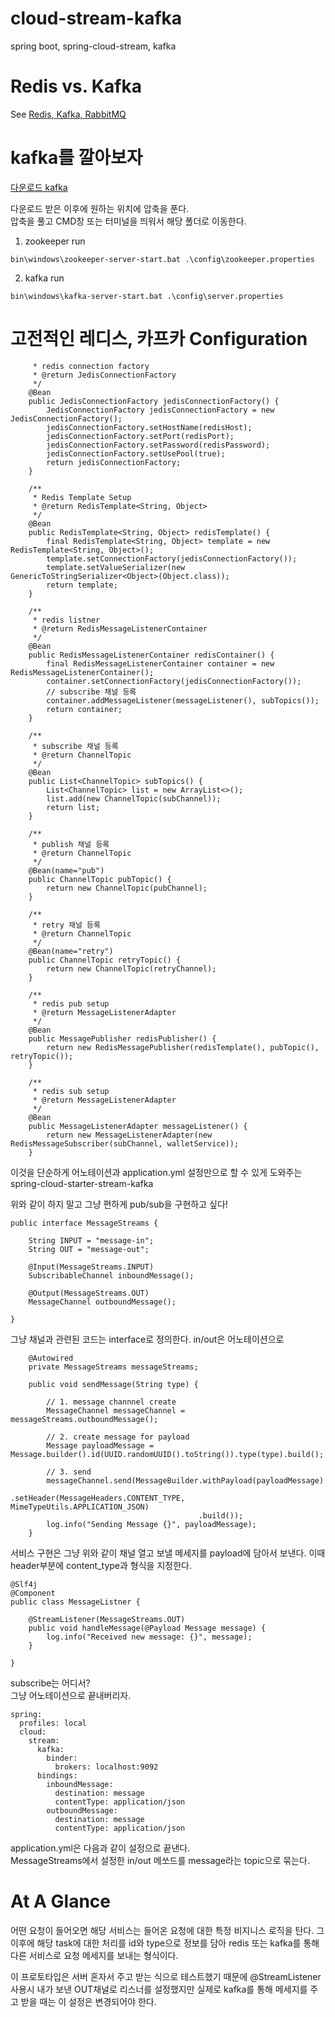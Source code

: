 # cloud-stream-kafka
spring boot, spring-cloud-stream, kafka


# Redis vs. Kafka

See [Redis, Kafka, RabbitMQ](https://donchev.is/post/redis-kafka-ra)    

# kafka를 깔아보자

[다운로드 kafka](https://kafka.apache.org/downloads)    
    
    
다운로드 받은 이후에 원하는 위치에 압축을 푼다.    
압축을 풀고 CMD창 또는 터미널을 띄워서 해당 폴더로 이동한다.    


1. zookeeper run
    
```
bin\windows\zookeeper-server-start.bat .\config\zookeeper.properties    
```
    
2. kafka run    

```
bin\windows\kafka-server-start.bat .\config\server.properties
```

    

# 고전적인 레디스, 카프카 Configuration    
    

```
	 * redis connection factory
	 * @return JedisConnectionFactory
	 */
	@Bean
    public JedisConnectionFactory jedisConnectionFactory() {
		JedisConnectionFactory jedisConnectionFactory = new JedisConnectionFactory();
		jedisConnectionFactory.setHostName(redisHost);
		jedisConnectionFactory.setPort(redisPort);
		jedisConnectionFactory.setPassword(redisPassword);
		jedisConnectionFactory.setUsePool(true);		
		return jedisConnectionFactory;
    }

	/**
	 * Redis Template Setup
	 * @return RedisTemplate<String, Object>
	 */
    @Bean
    public RedisTemplate<String, Object> redisTemplate() {
        final RedisTemplate<String, Object> template = new RedisTemplate<String, Object>();
        template.setConnectionFactory(jedisConnectionFactory());
        template.setValueSerializer(new GenericToStringSerializer<Object>(Object.class));
        return template;
    }

    /**
     * redis listner
     * @return RedisMessageListenerContainer
     */
    @Bean
    public RedisMessageListenerContainer redisContainer() {
        final RedisMessageListenerContainer container = new RedisMessageListenerContainer();
        container.setConnectionFactory(jedisConnectionFactory());
        // subscribe 채널 등록
        container.addMessageListener(messageListener(), subTopics());
        return container;
    }

    /**
     * subscribe 채널 등록
     * @return ChannelTopic
     */
    @Bean
    public List<ChannelTopic> subTopics() {
    	List<ChannelTopic> list = new ArrayList<>();
    	list.add(new ChannelTopic(subChannel));
        return list;
    }
    
    /**
     * publish 채널 등록
     * @return ChannelTopic
     */
    @Bean(name="pub")
    public ChannelTopic pubTopic() {
    	return new ChannelTopic(pubChannel);
    }
    
    /**
     * retry 채널 등록
     * @return ChannelTopic
     */
    @Bean(name="retry")
    public ChannelTopic retryTopic() {
    	return new ChannelTopic(retryChannel);
    }
    
    /**
     * redis pub setup
     * @return MessageListenerAdapter
     */   
    @Bean
    public MessagePublisher redisPublisher() {
        return new RedisMessagePublisher(redisTemplate(), pubTopic(), retryTopic());
    }

    /**
     * redis sub setup
     * @return MessageListenerAdapter
     */
    @Bean
    public MessageListenerAdapter messageListener() {
    	return new MessageListenerAdapter(new RedisMessageSubscriber(subChannel, walletService));
    }
```
    
        
이것을 단순하게 어노테이션과 application.yml 설정만으로 할 수 있게 도와주는 spring-cloud-starter-stream-kafka     

위와 같이 하지 말고 그냥 편하게 pub/sub을 구현하고 싶다!

````
public interface MessageStreams {
	
	String INPUT = "message-in";
	String OUT = "message-out";
	
	@Input(MessageStreams.INPUT)
	SubscribableChannel inboundMessage();
	
	@Output(MessageStreams.OUT)
	MessageChannel outboundMessage();
	
}
````

그냥 채널과 관련된 코드는 interface로 정의한다.
in/out은 어노테이션으로
     
         
         
````
	@Autowired
	private MessageStreams messageStreams;
	
	public void sendMessage(String type) {
		
		// 1. message channnel create
		MessageChannel messageChannel = messageStreams.outboundMessage();
		
		// 2. create message for payload
		Message payloadMessage = Message.builder().id(UUID.randomUUID().toString()).type(type).build();
		
		// 3. send
		messageChannel.send(MessageBuilder.withPayload(payloadMessage)
										  .setHeader(MessageHeaders.CONTENT_TYPE, MimeTypeUtils.APPLICATION_JSON)
										  .build());
		log.info("Sending Message {}", payloadMessage);
	}
````
서비스 구현은 그냥 위와 같이 채널 열고 보낼 메세지를 payload에 담아서 보낸다. 이때 header부분에 content_type과 형식을 지정한다.    
    
    
    
````	         
@Slf4j
@Component
public class MessageListner {

	@StreamListener(MessageStreams.OUT)
	public void handleMessage(@Payload Message message) {
		log.info("Received new message: {}", message);
	}
	
}
````

subscribe는 어디서?    
그냥 어노테이션으로 끝내버리자.
     
````
spring:
  profiles: local
  cloud:
    stream:
      kafka:
        binder:
          brokers: localhost:9092
      bindings:
        inboundMessage:
          destination: message
          contentType: application/json
        outboundMessage:
          destination: message
          contentType: application/json
````

application.yml은 다음과 같이 설정으로 끝낸다.    
MessageStreams에서 설정한 in/out 메쏘드를 message라는 topic으로 묶는다.    
    
    
# At A Glance

어떤 요청이 들어오면 해당 서비스는 들어온 요청에 대한 특정 비지니스 로직을 탄다.
그 이후에 해당 task에 대한 처리를 id와 type으로 정보를 담아 redis 또는 kafka를 통해 다른 서비스로 요청 메세지를 보내는 형식이다.    

이 프로토타입은 서버 혼자서 주고 받는 식으로 테스트했기 때문에  @StreamListener사용시 내가 보낸 OUT채널로 리스너를 설정했지만 실제로 kafka를 통해 메세지를 주고 받을 때는 이 설정은 변경되어야 한다.